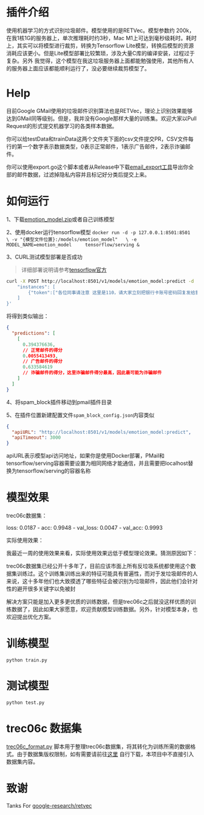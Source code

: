 # 插件介绍

使用机器学习的方式识别垃圾邮件。模型使用的是RETVec。模型参数约 200k，在我1核1G的服务器上，单次推理耗时约3秒，Mac M1上可达到毫秒级耗时。耗时上，其实可以将模型进行裁剪，转换为Tensorflow Lite模型，转换后模型的资源消耗应该更小。但是Lite模型部署比较繁琐，涉及大量C库的编译安装，过程过于复杂。另外
我觉得，这个模型在我这垃圾服务器上面都能勉强使用，其他所有人的服务器上面应该都能顺利运行了，没必要继续裁剪模型了。

# Help

目前Google GMail使用的垃圾邮件识别算法也是RETVec，理论上识别效果能够达到GMail同等级别。但是，我并没有Google那样大量的训练集。欢迎大家以Pull
Request的形式提交机器学习的各类样本数据。

你可以给testData和trainData这两个文件夹下面的csv文件提交PR，CSV文件每行的第一个数字表示数据类型，0表示正常邮件，1表示广告邮件，2表示诈骗邮件。

你可以使用export.go这个脚本或者从Release中下载[email_export工具](https://github.com/Jinnrry/PMail/releases/tag/v2.6.1)导出你全部的邮件数据，过滤掉隐私内容并且标记好分类后提交上来。

# 如何运行

1、下载[emotion_model.zip](https://github.com/Jinnrry/PMail/releases/tag/v2.6.1)或者自己训练模型

2、使用docker运行tensorflow模型
`docker run -d -p 127.0.0.1:8501:8501   \
-v "{模型文件位置}:/models/emotion_model"   \
-e MODEL_NAME=emotion_model     tensorflow/serving &`

3、CURL测试模型部署是否成功

> 详细部署说明请参考[tensorflow官方](https://www.tensorflow.org/tfx/guide/serving?hl=zh-cn)

```bash
curl -X POST http://localhost:8501/v1/models/emotion_model:predict -d '{ 
    "instances": [
        {"token":["各位同事请注意 这里是110，请大家立刻把银行卡账号密码回复发给我！"]}
    ]
}' 
```

将得到类似输出：

```json
{
  "predictions": [
    [
      0.394376636,
      // 正常邮件的得分
      0.0055413493,
      // 广告邮件的得分
      0.633584619
      // 诈骗邮件的得分，这里诈骗邮件得分最高，因此最可能为诈骗邮件
    ]
  ]
}
```

4、将spam_block插件移动到pmail插件目录

5、在插件位置新建配置文件`spam_block_config.json`内容类似

```json
{
  "apiURL": "http://localhost:8501/v1/models/emotion_model:predict",
  "apiTimeout": 3000
}
```

apiURL表示模型api访问地址，如果你是使用Docker部署，PMail和tensorflow/serving容器需要设置为相同网络才能通信，并且需要把localhost替换为tensorflow/serving的容器名称

# 模型效果

trec06c数据集：

loss: 0.0187 - acc: 0.9948 - val_loss: 0.0047 - val_acc: 0.9993

实际使用效果：

我最近一周的使用效果来看，实际使用效果远低于模型理论效果。猜测原因如下：

trec06c数据集已经公开十多年了，目前应该市面上所有反垃圾系统都使用这个数据集训练过。这个训练集训练出来的特征可能具有普遍性，而对于发垃圾邮件的人来说，这十多年他们也大致摸透了哪些特征会被识别为垃圾邮件，因此他们会针对性的避开很多关键字以免被封

解决方案只能是加入更多更优质的训练数据，但是trec06c之后就没这样优质的训练数据了，因此如果大家愿意，欢迎贡献模型训练数据。另外，针对模型本身，也欢迎提出优化方案。

# 训练模型

`python train.py`

# 测试模型

`python test.py`

# trec06c 数据集

[trec06c_format.py](trec06c_format.py)
脚本用于整理trec06c数据集，将其转化为训练所需的数据格式。由于数据集版权限制，如有需要请前往[这里](https://plg.uwaterloo.ca/~gvcormac/treccorpus06/about.html)
自行下载，本项目中不直接引入数据集内容。

# 致谢

Tanks For [google-research/retvec](https://github.com/google-research/retvec)

